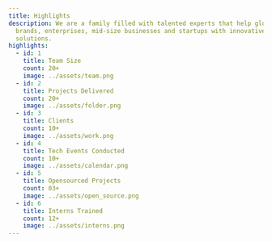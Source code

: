 ```yaml
---
title: Highlights
description: We are a family filled with talented experts that help global
  brands, enterprises, mid-size businesses and startups with innovative
  solutions.
highlights:
  - id: 1
    title: Team Size
    count: 20+
    image: ../assets/team.png
  - id: 2
    title: Projects Delivered
    count: 20+
    image: ../assets/folder.png
  - id: 3
    title: Clients
    count: 10+
    image: ../assets/work.png
  - id: 4
    title: Tech Events Conducted
    count: 10+
    image: ../assets/calendar.png
  - id: 5
    title: Opensourced Projects
    count: 03+
    image: ../assets/open_source.png
  - id: 6
    title: Interns Trained
    count: 12+
    image: ../assets/interns.png
---
```

